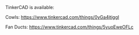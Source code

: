TinkerCAD is available:

Cowls: https://www.tinkercad.com/things/0yGa4jtiggI

Fan Ducts: https://www.tinkercad.com/things/5yuoEweOFLc
